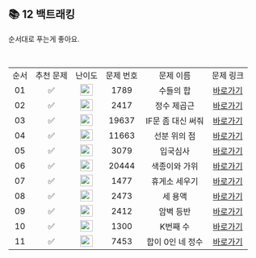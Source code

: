## 📚 12 백트래킹

순서대로 푸는게 좋아요.

<br/>

<table>
  <tr>
    <td align="center">순서</td>
    <td align="center">추천 문제</td>
    <td align="center">난이도</td>
    <td align="center">문제 번호</td>
    <td align="center">문제 이름</td>
    <td align="center">문제 링크</td>
  </tr>
  <tr>
    <td align="center">01</td>
    <td align="center">✅</td>
    <td align="center"><img height="23px" width="25px" src="https://d2gd6pc034wcta.cloudfront.net/tier/6.svg"></td>
    <td align="center">1789</td>
    <td align="center">수들의 합</td>
    <td align="center"><a href="https://www.acmicpc.net/problem/1789">바로가기</a></td>
  </tr>
  <tr>
    <td align="center">02</td>
    <td align="center">✅</td>
    <td align="center"><img height="23px" width="25px" src="https://d2gd6pc034wcta.cloudfront.net/tier/6.svg"></td>
    <td align="center">2417</td>
    <td align="center">정수 제곱근</td>
    <td align="center"><a href="https://www.acmicpc.net/problem/2417">바로가기</a></td>
  </tr>
  <tr>
    <td align="center">03</td>
    <td align="center">✅</td>
    <td align="center"><img height="23px" width="25px" src="https://d2gd6pc034wcta.cloudfront.net/tier/8.svg"></td>
    <td align="center">19637</td>
    <td align="center">IF문 좀 대신 써줘</td>
    <td align="center"><a href="https://www.acmicpc.net/problem/19637">바로가기</a></td>
  </tr>
  <tr>
    <td align="center">04</td>
    <td align="center">✅</td>
    <td align="center"><img height="23px" width="25px" src="https://d2gd6pc034wcta.cloudfront.net/tier/8.svg"></td>
    <td align="center">11663</td>
    <td align="center">선분 위의 점</td>
    <td align="center"><a href="https://www.acmicpc.net/problem/11663">바로가기</a></td>
  </tr>
  <tr>
    <td align="center">05</td>
    <td align="center">✅</td>
    <td align="center"><img height="23px" width="25px" src="https://d2gd6pc034wcta.cloudfront.net/tier/10.svg"></td>
    <td align="center">3079</td>
    <td align="center">입국심사</td>
    <td align="center"><a href="https://www.acmicpc.net/problem/3079">바로가기</a></td>
  </tr>
  <tr>
    <td align="center">06</td>
    <td align="center">✅</td>
    <td align="center"><img height="23px" width="25px" src="https://d2gd6pc034wcta.cloudfront.net/tier/11.svg"></td>
    <td align="center">20444</td>
    <td align="center">색종이와 가위</td>
    <td align="center"><a href="https://www.acmicpc.net/problem/20444">바로가기</a></td>
  </tr>
  <tr>
    <td align="center">07</td>
    <td align="center">✅</td>
    <td align="center"><img height="23px" width="25px" src="https://d2gd6pc034wcta.cloudfront.net/tier/12.svg"></td>
    <td align="center">1477</td>
    <td align="center">휴게소 세우기</td>
    <td align="center"><a href="https://www.acmicpc.net/problem/1477">바로가기</a></td>
  </tr>
  <tr>
    <td align="center">08</td>
    <td align="center">✅</td>
    <td align="center"><img height="23px" width="25px" src="https://d2gd6pc034wcta.cloudfront.net/tier/12.svg"></td>
    <td align="center">2473</td>
    <td align="center">세 용액</td>
    <td align="center"><a href="https://www.acmicpc.net/problem/2473">바로가기</a></td>
  </tr>
  <tr>
    <td align="center">09</td>
    <td align="center">✅</td>
    <td align="center"><img height="23px" width="25px" src="https://d2gd6pc034wcta.cloudfront.net/tier/13.svg"></td>
    <td align="center">2412</td>
    <td align="center">암벽 등반</td>
    <td align="center"><a href="https://www.acmicpc.net/problem/2412">바로가기</a></td>
  </tr>
  <tr>
    <td align="center">10</td>
    <td align="center">✅</td>
    <td align="center"><img height="23px" width="25px" src="https://d2gd6pc034wcta.cloudfront.net/tier/14.svg"></td>
    <td align="center">1300</td>
    <td align="center">K번째 수</td>
    <td align="center"><a href="https://www.acmicpc.net/problem/1300">바로가기</a></td>
  </tr>
  <tr>
    <td align="center">11</td>
    <td align="center">✅</td>
    <td align="center"><img height="23px" width="25px" src="https://d2gd6pc034wcta.cloudfront.net/tier/14.svg"></td>
    <td align="center">7453</td>
    <td align="center">합이 0인 네 정수</td>
    <td align="center"><a href="https://www.acmicpc.net/problem/7453">바로가기</a></td>
  </tr>
</table>

<br/><br/>
